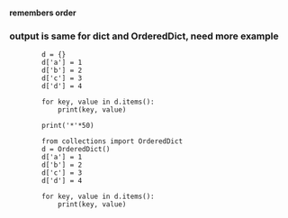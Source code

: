 #### remembers order
### output is same for dict and OrderedDict, need more example


            
            d = {}
            d['a'] = 1
            d['b'] = 2
            d['c'] = 3
            d['d'] = 4

            for key, value in d.items():
                print(key, value)

            print('*'*50)

            from collections import OrderedDict
            d = OrderedDict()
            d['a'] = 1
            d['b'] = 2
            d['c'] = 3
            d['d'] = 4

            for key, value in d.items():
                print(key, value)
